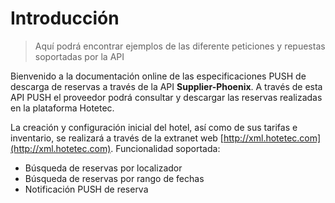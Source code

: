 # Introducción
> Aquí podrá encontrar ejemplos de las diferente peticiones y repuestas soportadas por la API

Bienvenido a la documentación online de las especificaciones PUSH de descarga de reservas a través de la API <b>Supplier-Phoenix</b>.
A través de esta API PUSH el proveedor podrá consultar y descargar las reservas realizadas en la plataforma Hotetec.

La creación y configuración inicial del hotel, así como de sus tarifas e inventario, se realizará a través de la extranet web
[http://xml.hotetec.com](http://xml.hotetec.com). Funcionalidad soportada:

- Búsqueda de reservas por localizador
- Búsqueda de reservas por rango de fechas
- Notificación PUSH de reserva